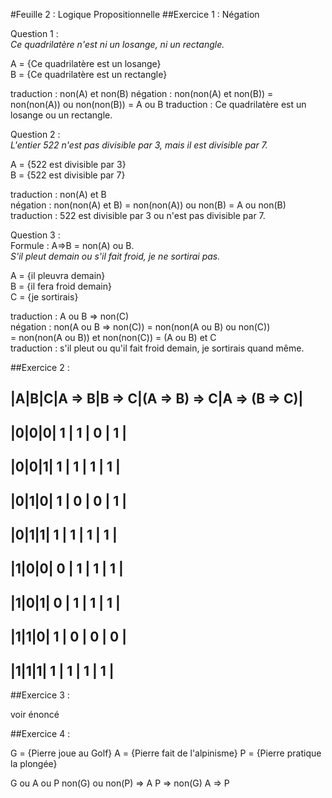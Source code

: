 #Feuille 2 : Logique Propositionnelle
##Exercice 1 : Négation

Question 1 :  
_Ce quadrilatère n'est ni un losange, ni un rectangle._

A = {Ce quadrilatère est un losange}  
B = {Ce quadrilatère est un rectangle}

traduction : non(A) et non(B)
négation : non(non(A) et non(B)) = non(non(A)) ou non(non(B)) = A ou B
traduction : Ce quadrilatère est un losange ou un rectangle.

Question 2 :  
_L'entier 522 n'est pas divisible par 3, mais il est divisible par 7._

A = {522 est divisible par 3}  
B = {522 est divisible par 7}

traduction :  non(A) et B  
négation : non(non(A) et B) = non(non(A)) ou non(B) = A ou non(B)  
traduction : 522 est divisible par 3 ou n'est pas divisible par 7.

Question 3 :  
Formule : A=>B = non(A) ou B.  
_S'il pleut demain ou s'il fait froid, je ne sortirai pas._

A = {il pleuvra demain}  
B = {il fera froid demain}  
C = {je sortirais}

traduction : A ou B => non(C)  
négation : non(A ou B => non(C)) = non(non(A ou B) ou non(C))  
= non(non(A ou B)) et non(non(C)) = (A ou B) et C  
traduction :  s'il pleut ou qu'il fait froid demain, je sortirais quand même.

##Exercice 2 :

|A|B|C|A => B|B => C|(A => B) => C|A => (B => C)|  
-------------------------------------------------  
|0|0|0|  1   |  1   |       0     |     1       |  
-------------------------------------------------  
|0|0|1|  1   |  1   |       1     |     1       |  
-------------------------------------------------  
|0|1|0|  1   |  0   |       0     |     1       |  
-------------------------------------------------  
|0|1|1|  1   |  1   |       1     |     1       |  
-------------------------------------------------  
|1|0|0|  0   |  1   |       1     |     1       |  
-------------------------------------------------  
|1|0|1|  0   |  1   |       1     |     1       |  
-------------------------------------------------  
|1|1|0|  1   |  0   |       0     |     0       |  
-------------------------------------------------  
|1|1|1|  1   |  1   |       1     |     1       |  
-------------------------------------------------

##Exercice 3 :

voir énoncé

##Exercice 4 :

G = {Pierre joue au Golf}
A = {Pierre fait de l'alpinisme}
P = {Pierre pratique la plongée}

G ou A ou P
non(G) ou non(P) => A
P => non(G)
A => P
